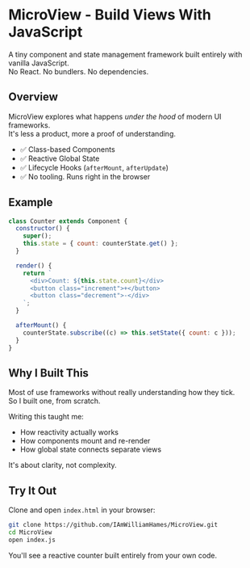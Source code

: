 # MicroView - Build Views With JavaScript

A tiny component and state management framework built entirely with vanilla JavaScript.  
No React. No bundlers. No dependencies.

## Overview

MicroView explores what happens _under the hood_ of modern UI frameworks.  
It's less a product, more a proof of understanding.

- ✅ Class-based Components
- ✅ Reactive Global State
- ✅ Lifecycle Hooks (`afterMount`, `afterUpdate`)
- ✅ No tooling. Runs right in the browser

## Example

```js
class Counter extends Component {
  constructor() {
    super();
    this.state = { count: counterState.get() };
  }

  render() {
    return `
      <div>Count: ${this.state.count}</div>
      <button class="increment">+</button>
      <button class="decrement">-</div>
    `;
  }

  afterMount() {
    counterState.subscribe((c) => this.setState({ count: c }));
  }
}
```

## Why I Built This

Most of use frameworks without really understanding how they tick.  
So I built one, from scratch.

Writing this taught me:

- How reactivity actually works
- How components mount and re-render
- How global state connects separate views

It's about clarity, not complexity.

## Try It Out

Clone and open `index.html` in your browser:

```bash
git clone https://github.com/IAmWilliamHames/MicroView.git
cd MicroView
open index.js
```

You'll see a reactive counter built entirely from your own code.
